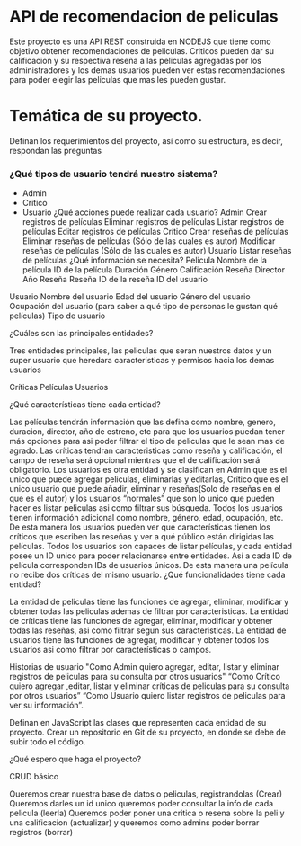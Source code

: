 # API de recomendacion de peliculas
Este proyecto es una API REST construida en NODEJS que tiene como objetivo obtener recomendaciones de peliculas.
Criticos pueden dar su calificacion y su respectiva reseña a las peliculas agregadas por los administradores y los 
demas usuarios pueden ver estas recomendaciones para poder elegir las peliculas que mas les pueden gustar.


# Temática de su proyecto.
Definan los requerimientos del proyecto, así como su estructura, es decir, respondan las preguntas
### ¿Qué tipos de usuario tendrá nuestro sistema?
* Admin
* Critico
* Usuario
¿Qué acciones puede realizar cada usuario?
Admin
Crear registros de películas
Eliminar registros de películas
Listar registros de películas
Editar registros de películas
Crítico
Crear reseñas de películas
Eliminar reseñas de películas (Sólo de las cuales es autor)
Modificar reseñas de películas (Sólo de las cuales es autor)
Usuario
Listar reseñas de películas
¿Qué información se necesita?
Pelicula
Nombre de la película
ID de la película
Duración
Género
Calificación
Reseña
Director
Año
Reseña
Reseña
ID de la reseña
ID del usuario

Usuario
Nombre del usuario
Edad del usuario
Género del usuario
Ocupación del usuario (para saber a qué tipo de personas le gustan qué películas)
Tipo de usuario



¿Cuáles son las principales entidades?

Tres entidades principales, las peliculas que seran nuestros datos y un super usuario que heredara caracteristicas y permisos hacia los demas usuarios

Críticas
Películas
Usuarios

¿Qué características tiene cada entidad?

Las películas tendrán información que las defina como nombre, genero, duracion, director, año de estreno, etc para que los usuarios puedan tener más opciones para asi poder filtrar el tipo de peliculas que le sean mas de agrado. 
Las críticas tendran caracteristicas como reseña y calificación, el campo de reseña será opcional mientras que el de calificación será obligatorio. 
Los usuarios es otra entidad y se clasifican en Admin que es el unico que puede agregar peliculas, eliminarlas y editarlas, Crítico que es el unico usuario que puede añadir, eliminar y reseñas(Solo de reseñas en el que es el autor) y los usuarios “normales” que son lo unico que pueden hacer es listar peliculas asi como filtrar sus búsqueda. Todos los usuarios tienen información adicional como nombre, género, edad, ocupación, etc. De esta manera los usuarios pueden ver que características tienen los críticos que escriben las reseñas y ver a qué público están dirigidas las películas.
Todos los usuarios son capaces de listar películas, y cada entidad posee un ID unico para poder relacionarse entre entidades. Así a cada ID de película corresponden IDs de usuarios únicos. De esta manera una película no recibe dos críticas del mismo usuario.
¿Qué funcionalidades tiene cada entidad?

La entidad de peliculas tiene las funciones de agregar, eliminar, modificar y obtener todas las peliculas ademas de filtrar por caracteristicas.
La entidad de críticas tiene las funciones de agregar, eliminar, modificar y obtener todas las reseñas, asi como filtrar segun sus caracteristicas.
La entidad de usuarios tiene las funciones de agregar, modificar y obtener todos los usuarios asi como filtrar por características o campos.

Historias de usuario
"Como Admin quiero agregar, editar, listar y eliminar registros de peliculas para su consulta por otros usuarios"
“Como Crítico quiero agregar ,editar, listar y eliminar críticas de peliculas para su consulta por otros usuarios”
“Como Usuario quiero listar registros de peliculas para ver su información”.

Definan en JavaScript las clases que representen cada entidad de su proyecto.
Crear un repositorio en Git de su proyecto, en donde se debe de subir todo el código.

¿Qué espero que haga el proyecto?
 
CRUD básico

Queremos crear nuestra base de datos o peliculas, registrandolas (Crear)
Queremos darles un id unico
queremos poder consultar la info de cada pelicula (leerla)
Queremos poder poner una critica o resena sobre la peli y una calificacion (actualizar)
y queremos como admins poder borrar registros (borrar)


